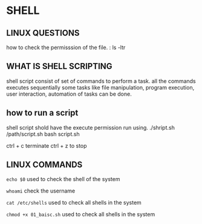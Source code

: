 # SHELL

## LINUX QUESTIONS
how to check the permisssion of the file. : ls -ltr



## WHAT IS SHELL SCRIPTING
shell script consist of set of commands to perform a task.
all the commands executes sequentially
some tasks like file manipulation, program execution, user interaction, automation of tasks can be done.

## how to run a script
shell script shold have the execute permission
run using.
./shript.sh
/path/script.sh
bash script.sh

ctrl + c terminate
ctrl + z to stop


## LINUX COMMANDS

``echo $0`` used to check the shell of the system

``whoami`` check the username

``cat /etc/shells`` used to check all shells in the system

``chmod +x 01_baisc.sh`` used to check all shells in the system

